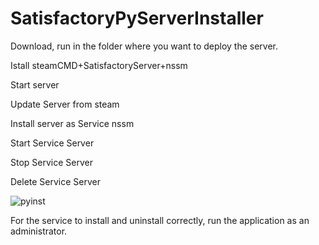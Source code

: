 # SatisfactoryPyServerInstaller

Download, run in the folder where you want to deploy the server.


Istall steamCMD+SatisfactoryServer+nssm

Start server

Update Server from steam

Install server as Service nssm

Start Service Server

Stop Service Server

Delete Service Server

![pyinst](https://user-images.githubusercontent.com/106923482/172063002-81f2527f-4068-4c3a-959e-d5cd8259f4c7.png)

For the service to install and uninstall correctly, run the application as an administrator.

